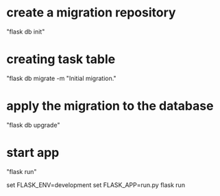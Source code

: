 #  create a migration repository
"flask db init"

# creating task table
"flask db migrate -m "Initial migration."

# apply the migration to the database
"flask db upgrade"

# start app
"flask run"

set FLASK_ENV=development
set FLASK_APP=run.py
flask run